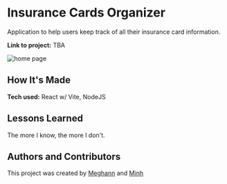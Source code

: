 # Insurance Cards Organizer
Application to help users keep track of all their insurance card information.

**Link to project:** TBA

![home page](assets/homepage.png)

## How It's Made

**Tech used:** React w/ Vite, NodeJS

## Lessons Learned

The more I know, the more I don't.

## Authors and Contributors

This project was created by [Meghann](https://github.com/meghannfh) and [Minh](https://github.com/doanaminh)
